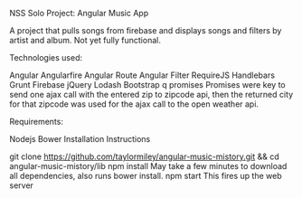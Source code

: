 NSS Solo Project: Angular Music App

A project that pulls songs from firebase and displays songs and filters by artist and album. Not yet fully functional.

Technologies used:

Angular
Angularfire
Angular Route
Angular Filter
RequireJS
Handlebars
Grunt
Firebase
jQuery
Lodash
Bootstrap
q promises
Promises were key to send one ajax call with the entered zip to zipcode api, then the returned city for that zipcode was used for the ajax call to the open weather api.

Requirements:

Nodejs
Bower
Installation Instructions

git clone https://github.com/taylormiley/angular-music-mistory.git && cd angular-music-mistory/lib
npm install May take a few minutes to download all dependencies, also runs bower install.
npm start This fires up the web server
